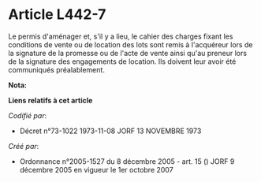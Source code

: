 # Article L442-7

Le permis d'aménager et, s'il y a lieu, le cahier des charges fixant les conditions de vente ou de location des lots sont
remis à l'acquéreur lors de la signature de la promesse ou de l'acte de vente ainsi qu'au preneur lors de la signature des
engagements de location. Ils doivent leur avoir été communiqués préalablement.

**Nota:**



**Liens relatifs à cet article**

_Codifié par_:

  - Décret n°73-1022 1973-11-08 JORF 13 NOVEMBRE 1973

_Créé par_:

  - Ordonnance n°2005-1527 du 8 décembre 2005 - art. 15 () JORF 9 décembre 2005 en vigueur le 1er octobre 2007

